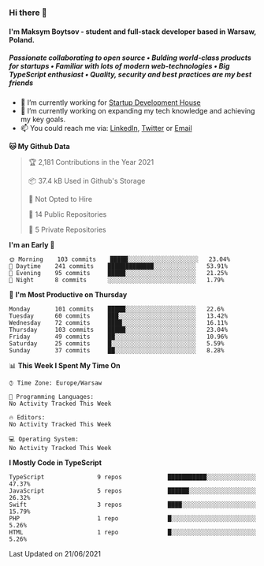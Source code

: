 ### Hi there 👋
#### I'm Maksym Boytsov - student and full-stack developer based in Warsaw, Poland.

##### Passionate collaborating to open source • Bulding world-class products for startups • Familiar with lots of modern web-technologies • Big TypeScript enthusiast • Quality, security and best practices are my best friends

- 💼 I’m currently working for [Startup Development House](https://start-up.house/en)
- 🔭 I’m currently working on expanding my tech knowledge and achieving my key goals.
- 📫 You could reach me via: [LinkedIn](https://www.linkedin.com/in/maksym-boytsov/), [Twitter](https://twitter.com/maksymboytsov) or [Email](mailto:maksym.boytsov@gmail.com?subject=[GitHub])

<!--START_SECTION:waka-->
**🐱 My Github Data** 

> 🏆 2,181 Contributions in the Year 2021
 > 
> 📦 37.4 kB Used in Github's Storage 
 > 
> 🚫 Not Opted to Hire
 > 
> 📜 14 Public Repositories 
 > 
> 🔑 5 Private Repositories  
 > 
**I'm an Early 🐤** 

```text
🌞 Morning    103 commits    █████░░░░░░░░░░░░░░░░░░░░   23.04% 
🌆 Daytime    241 commits    █████████████░░░░░░░░░░░░   53.91% 
🌃 Evening    95 commits     █████░░░░░░░░░░░░░░░░░░░░   21.25% 
🌙 Night      8 commits      ░░░░░░░░░░░░░░░░░░░░░░░░░   1.79%

```
📅 **I'm Most Productive on Thursday** 

```text
Monday       101 commits    █████░░░░░░░░░░░░░░░░░░░░   22.6% 
Tuesday      60 commits     ███░░░░░░░░░░░░░░░░░░░░░░   13.42% 
Wednesday    72 commits     ████░░░░░░░░░░░░░░░░░░░░░   16.11% 
Thursday     103 commits    █████░░░░░░░░░░░░░░░░░░░░   23.04% 
Friday       49 commits     ██░░░░░░░░░░░░░░░░░░░░░░░   10.96% 
Saturday     25 commits     █░░░░░░░░░░░░░░░░░░░░░░░░   5.59% 
Sunday       37 commits     ██░░░░░░░░░░░░░░░░░░░░░░░   8.28%

```


📊 **This Week I Spent My Time On** 

```text
⌚︎ Time Zone: Europe/Warsaw

💬 Programming Languages: 
No Activity Tracked This Week

🔥 Editors: 
No Activity Tracked This Week

💻 Operating System: 
No Activity Tracked This Week

```

**I Mostly Code in TypeScript** 

```text
TypeScript               9 repos             ███████████░░░░░░░░░░░░░░   47.37% 
JavaScript               5 repos             ██████░░░░░░░░░░░░░░░░░░░   26.32% 
Swift                    3 repos             ████░░░░░░░░░░░░░░░░░░░░░   15.79% 
PHP                      1 repo              █░░░░░░░░░░░░░░░░░░░░░░░░   5.26% 
HTML                     1 repo              █░░░░░░░░░░░░░░░░░░░░░░░░   5.26%

```



 Last Updated on 21/06/2021
<!--END_SECTION:waka-->
